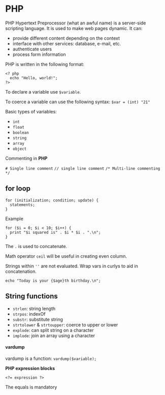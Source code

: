 # PHP

PHP Hypertext Preprocessor (what an awful name) is a server-side scripting language. It is used to make web pages dynamic. It can:
  - provide different content depending on the context
  - interface with other services: database, e-mail, etc.
  - authenticate users
  - process form information

PHP is written in the following format:
```
<? php
  echo "Hello, world!";
?>
```

To declare a variable use `$variable`.  

To coerce a variable can use the following syntax: `$var = (int) "21"`

Basic types of variables:
  - `int`
  - `float`
  - `boolean`
  - `string`
  - `array`
  - `object`

Commenting in **PHP**

`# Single line comment`
`// single line comment`
`/* Multi-line commenting */`

## for loop
```
for (initialization; condition; update) {
  statements;
}
```
Example
```
for ($i = 0; $i < 10; $i++) {
  print "$i squared is" . $i * $i . ".\n";
}
```

The `.` is used to concatenate.

Math operator `ceil` will be useful in creating even column.

Strings within `''` are not evaluated. Wrap vars in curlys to aid in concatenation.
```
echo "Today is your {$age}th birthday.\n";
```

## String functions

- `strlen`: string length
- `strpos`: indexOf
- `substr`: substitute string
- `strtolower` & `strtoupper`: coerce to upper or lower
- `explode`: can split string on a character
- `implode`: join an array using a character

#### vardump
vardump is a function:
`vardump($variable);`

**PHP expression blocks**
```
<?= expression ?>
```
The equals is mandatory
